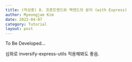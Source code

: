 ```yaml
---
title: (작성중) 8. 프론트엔드와 백엔드의 분리 (with Express)
author: Myeongjae Kim
date: 2022-04-07
category: Tutorial
layout: post
---
```


To Be Developed...

심화로 inversify-express-utils 적용해봐도 좋음.
